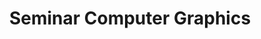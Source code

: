 ---
layout: default
title: "Seminar Computer Graphics"
key: IN4310
shortname: Seminar
year: 2020
quarter: 1
org: TU Delft
role: Co-Lecturer
image_preview:

responsible:
- bidarra
- eisemann

teachers:
- hildebrandt
- hollt
- marroquim 

courseguide:
- https://studiegids.tudelft.nl/a101_displayCourse.do?course_id=55256

---